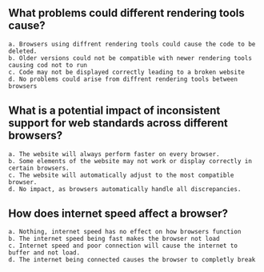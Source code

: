 ## What problems could different rendering tools cause?
```
a. Browsers using diffrent rendering tools could cause the code to be deleted.
b. Older versions could not be compatible with newer rendering tools causing cod not to run
c. Code may not be displayed correctly leading to a broken website
d. No problems could arise from diffrent rendering tools between browsers
```
## What is a potential impact of inconsistent support for web standards across different browsers?
```
a. The website will always perform faster on every browser.
b. Some elements of the website may not work or display correctly in certain browsers.
c. The website will automatically adjust to the most compatible browser.
d. No impact, as browsers automatically handle all discrepancies.
```

## How does internet speed affect a browser?
```
a. Nothing, internet speed has no effect on how browsers function 
b. The internet speed being fast makes the browser not load
c. Internet speed and poor connection will cause the internet to buffer and not load.
d. The internet being connected causes the browser to completly break
```


